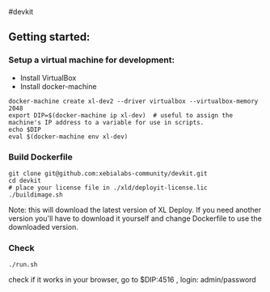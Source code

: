 #devkit

## Getting started:
### Setup a virtual machine for development:
- Install VirtualBox
- Install docker-machine
<pre><code>docker-machine create xl-dev2 --driver virtualbox --virtualbox-memory 2048
export DIP=$(docker-machine ip xl-dev)  # useful to assign the machine's IP address to a variable for use in scripts.
echo $DIP
eval $(docker-machine env xl-dev)
</code></pre>

### Build Dockerfile 
<pre><code>git clone git@github.com:xebialabs-community/devkit.git
cd devkit
# place your license file in ./xld/deployit-license.lic
./buildimage.sh
</code></pre>

Note: this will download the latest version of XL Deploy. If you need another version you'll have to download it yourself and change Dockerfile to use the downloaded version.

### Check
<pre><code>./run.sh
</code></pre>
check if it works in your browser, go to $DIP:4516 , login: admin/password
